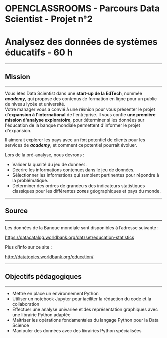 # OPENCLASSROOMS - Parcours Data Scientist - Projet n°2
# Analysez des données de systèmes éducatifs - 60 h

------------------------------
## Mission
------------------------------

Vous êtes Data Scientist dans une **start-up de la EdTech**, nommée **_academy_**, qui propose des contenus de formation en ligne pour un public de niveau lycée et université.  
Votre manager vous a convié à une réunion pour vous présenter le projet d'**expansion à l'international** de l'entreprise. Il vous confie **une première mission d'analyse exploratoire**, pour déterminer si les données sur l'éducation de la banque mondiale permettent d'informer le projet d'expansion.

Il aimerait explorer les pays avec un fort potentiel de clients pour les services de **_academy_**, et comment ce potentiel pourrait évoluer.

Lors de la pré-analyse, nous devrons :
  * Valider la qualité du jeu de données. 
  * Décrire les informations contenues dans le jeu de données.
  * Sélectionner les informations qui semblent pertinentes pour répondre à la problématique.
  * Déterminer des ordres de grandeurs des indicateurs statistiques classiques pour les différentes zones géographiques et pays du monde.


------------------------------
## Source 
------------------------------

Les données de la Banque mondiale sont disponibles à l’adresse suivante : 

https://datacatalog.worldbank.org/dataset/education-statistics

Plus d'info sur ce site :

http://datatopics.worldbank.org/education/


------------------------------
## Objectifs pédagogiques
------------------------------

  * Mettre en place un environnement Python
  * Utiliser un notebook Jupyter pour faciliter la rédaction du code et la collaboration
  * Effectuer une analyse univariée et des représentation graphiques avec une librairie Python adaptée
  * Maitriser les opérations fondamentales du langage Python pour la Data Science
  * Manipuler des données avec des librairies Python spécialisées
